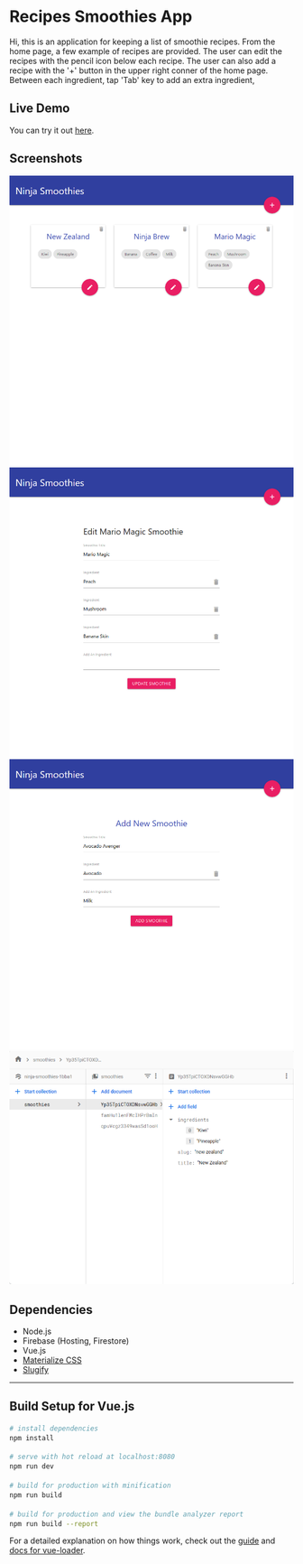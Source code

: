 # Recipes Smoothies App

Hi, this is an application for keeping a list of smoothie recipes. From the home page, a few example of recipes are provided. The user can edit the recipes with the pencil icon below each recipe. The user can also add a recipe with the '+' button in the upper right conner of the home page. Between each ingredient, tap 'Tab' key to add an extra ingredient,

## Live Demo

You can try it out [here](https://ninja-smoothies-1bba1.web.app/).

## Screenshots

![](screenshots/Screenshot_1.png)
![](screenshots/Screenshot_2.png)
![](screenshots/Screenshot_3.png)
![](screenshots/Screenshot_4.png)

## Dependencies 

- Node.js 
- Firebase (Hosting, Firestore)
- Vue.js
- [Materialize CSS](https://materializecss.com/)
- [Slugify](https://www.npmjs.com/package/slugify)

---

## Build Setup for Vue.js

``` bash
# install dependencies
npm install

# serve with hot reload at localhost:8080
npm run dev

# build for production with minification
npm run build

# build for production and view the bundle analyzer report
npm run build --report
```

For a detailed explanation on how things work, check out the [guide](http://vuejs-templates.github.io/webpack/) and [docs for vue-loader](http://vuejs.github.io/vue-loader).
